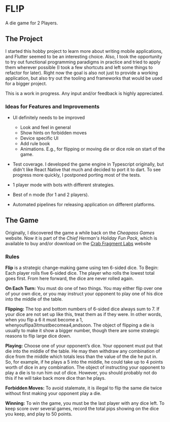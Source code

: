 # FL!P

A die game for 2 Players.

## The Project

I started this hobby project to learn more about writing mobile applications, and Flutter seemed to be an interesting choice. Also, I took the opportunity to try out functional programming paradigms in practice and tried to apply them wherever possible (I took a few shortcuts and left some things to refactor for later). Right now the goal is also not just to provide a working application, but also try out the tooling and frameworks that would be used for a bigger project.

This is a work in progress. Any input and/or feedback is highly appreciated.

### Ideas for Features and Improvements

- UI definitely needs to be improved

  - Look and feel in general
  - Show hints on forbidden moves
  - Device specific UI
  - Add rule book
  - Animations. E.g., for flipping or moving die or dice role on start of the game.

- Test coverage. I developed the game engine in Typescript originally, but didn't like React Native that much and decided to port it to dart. To see progress more quickly, I postponed porting most of the tests.
- 1 player mode with bots with different strategies.
- Best of n mode (for 1 and 2 players).
- Automated pipelines for releasing application on different platforms.

## The Game

Originally, I discovered the game a while back on the _Cheapass Games_ website.
Now it is part of the _Chief Herman's Holiday Fun Pack_, which is available to buy and/or download on the [Crab Fragment Labs](https://crabfragmentlabs.com/shop/p/chief-herman-1) website

### Rules

**Flip** is a strategic change-making game using ten 6-sided dice.
To Begin: Each player rolls five 6-sided dice. The player who rolls the lowest total goes first. From here forward, the dice are never rolled again.

**On Each Turn:** You must do one of two things. You may either flip over one of your own dice, or you may instruct your opponent to play one of his dice into the middle of the table.

**Flipping:** The top and bottom numbers of 6-sided dice always sum to 7. If your dice are not set up like this, treat them as if they were. In other words, when you flip a 6 it must become a 1, whenyouflipa3itmustbecomea4,andsoon.
The object of flipping a die is usually to make it show a bigger number, though there are some strategic reasons to flip large dice down.

**Playing:** Choose one of your opponent’s dice. Your opponent must put that die into the middle of the table. He may then withdraw any combination of dice from the middle which totals less than the value of the die he put in. So, for example, if he plays a 5 into the middle, he could take up to 4 points worth of dice in any combination.
The object of instructing your opponent to play a die is to run him out of dice. However, you should probably not do this if he will take back more dice than he plays.

**Forbidden Moves:** To avoid stalemate, it is illegal to flip the same die twice without first making your opponent play a die.

**Winning:** To win the game, you must be the last player with any dice left. To keep score over several games, record the total pips showing on the dice you keep, and play to 50 points.
